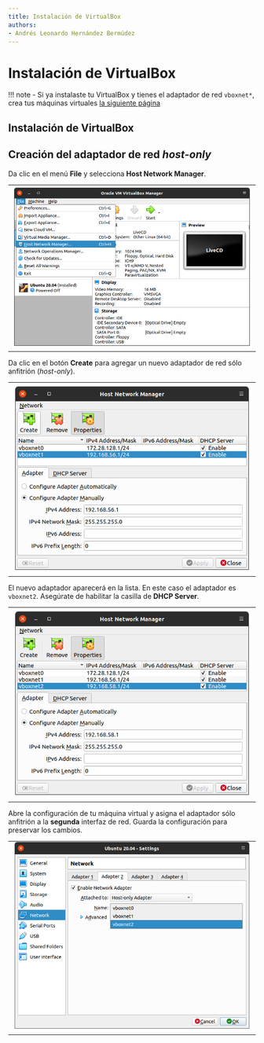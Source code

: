 ```yaml
---
title: Instalación de VirtualBox
authors:
- Andrés Leonardo Hernández Bermúdez
---
```


# Instalación de VirtualBox

!!! note
    - Si ya instalaste tu VirtualBox y tienes el adaptador de red `vboxnet*`, crea tus máquinas virtuales [la siguiente página](../debian-install)

<!--

## Extensiones de virtualización

Habilitar las extensiones de virtualización en el BIOS o configuración de UEFI

- Esto depende de la máquina, consultar el manual de servicio

### Linux

- En Linux revisar las características del CPU

```bash
tonejito@linux:~$ grep --color 'vmx' /proc/cpuinfo | tail -n 1
```

### macOS

- En macOS revisar si el procesador tiene la característica `VMX`

```bash
tonejito@macOS ~ % sysctl -a | grep 'machdep.cpu.features:' | grep --color=auto 'VMX'
machdep.cpu.features: FPU VME DE PSE TSC MSR PAE MCE CX8 APIC SEP MTRR PGE MCA
CMOV PAT PSE36 CLFSH DS ACPI MMX FXSR SSE SSE2 SS HTT TM PBE SSE3 PCLMULQDQ
DTES64 MON DSCPL VMX SMX EST TM2 SSSE3 FMA CX16 TPR PDCM SSE4.1 SSE4.2 x2APIC
MOVBE POPCNT AES PCID XSAVE OSXSAVE SEGLIM64 TSCTMR AVX1.0 RDRAND F16C
```

### Windows

- En Windows se puede ver si está habilitado utilizando el administrador de tareas

![](img/windows-task_manager-virt.png)

- Otra opción es ejecutar el siguiente comando en PowerShell

```PowerShell
PS C:\> Get-ComputerInfo -property "HyperV*"

HyperVisorPresent                                 : True
HyperVRequirementDataExecutionPreventionAvailable : True
HyperVRequirementSecondLevelAddressTranslation    : True
HyperVRequirementVirtualizationFirmwareEnabled    : True
HyperVRequirementVMMonitorModeExtensions          : True
```

-->

## Instalación de VirtualBox

## Creación del adaptador de red _host-only_

Da clic en el menú **File** y selecciona **Host Network Manager**.

|      |
|:----:|
| ![](img/virtualbox/virtualbox-010-host-network-manager-menu.png)

Da clic en el botón **Create** para agregar un nuevo adaptador de red sólo anfitrión (_host-only_).

|      |
|:----:|
| ![](img/virtualbox/virtualbox-011-host-network-manager-create-adapter.png)

El nuevo adaptador aparecerá en la lista.
En este caso el adaptador es `vboxnet2`.
Asegúrate de habilitar la casilla de **DHCP Server**.

|      |
|:----:|
| ![](img/virtualbox/virtualbox-012-host-network-manager-adapter-created.png)

Abre la configuración de tu máquina virtual y asigna el adaptador sólo anfitrión a la **segunda** interfaz de red.
Guarda la configuración para preservar los cambios.

|      |
|:----:|
| ![](img/virtualbox/virtualbox-013-vm-settings-network-adapter.png)

